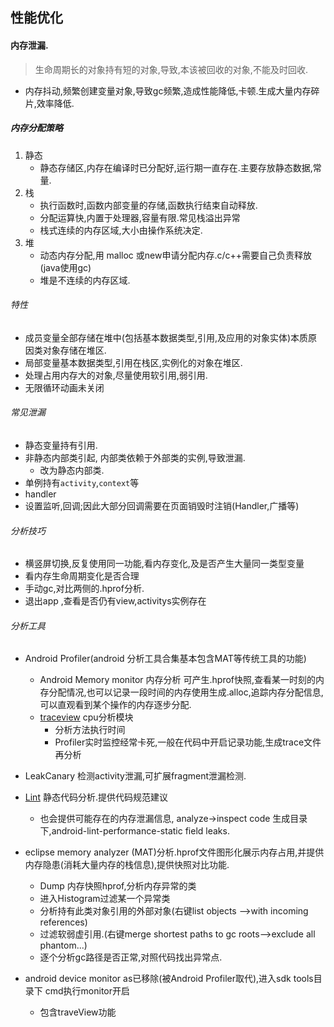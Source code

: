 ## 性能优化

#### 内存泄漏.
> 生命周期长的对象持有短的对象,导致,本该被回收的对象,不能及时回收.

* 内存抖动,频繁创建变量对象,导致gc频繁,造成性能降低,卡顿.生成大量内存碎片,效率降低.

##### 内存分配策略
1. 静态
	* 静态存储区,内存在编译时已分配好,运行期一直存在.主要存放静态数据,常量.
2. 栈
	* 执行函数时,函数内部变量的存储,函数执行结束自动释放.
	* 分配运算快,内置于处理器,容量有限.常见栈溢出异常
	* 栈式连续的内存区域,大小由操作系统决定.
3. 堆
	* 动态内存分配,用 malloc 或new申请分配内存.c/c++需要自己负责释放(java使用gc)
	* 堆是不连续的内存区域.
	
###### 特性
* 成员变量全部存储在堆中(包括基本数据类型,引用,及应用的对象实体)本质原因类对象存储在堆区.
* 局部变量基本数据类型,引用在栈区,实例化的对象在堆区.
* 处理占用内存大的对象,尽量使用软引用,弱引用.
* 无限循环动画未关闭

###### 常见泄漏
* 静态变量持有引用.
* 非静态内部类引起, 内部类依赖于外部类的实例,导致泄漏.
	* 改为静态内部类.
* 单例持有`activity`,`context`等
* handler
* 设置监听,回调;因此大部分回调需要在页面销毁时注销(Handler,广播等)
###### 分析技巧
* 横竖屏切换,反复使用同一功能,看内存变化,及是否产生大量同一类型变量
* 看内存生命周期变化是否合理
* 手动gc,对比两侧的.hprof分析.
* 退出app ,查看是否仍有view,activitys实例存在
###### 分析工具
* Android Profiler(android 分析工具合集基本包含MAT等传统工具的功能)
	* Android Memory monitor 内存分析 可产生.hprof快照,查看某一时刻的内存分配情况,也可以记录一段时间的内存使用生成.alloc,追踪内存分配信息,可以直观看到某个操作的内存逐步分配.
	* [traceview](https://developer.android.com/studio/profile/generate-trace-logs?hl=zh-CN) cpu分析模块
		* 分析方法执行时间
		* Profiler实时监控经常卡死,一般在代码中开启记录功能,生成trace文件再分析
* LeakCanary 检测activity泄漏,可扩展fragment泄漏检测.	
* [Lint](https://developer.android.com/studio/write/lint?hl=zh-CN) 静态代码分析.提供代码规范建议
	* 也会提供可能存在的内存泄漏信息, analyze->inspect code 生成目录下,android-lint-performance-static field leaks.	

* eclipse memory analyzer (MAT)分析.hprof文件图形化展示内存占用,并提供内存隐患(消耗大量内存的栈信息),提供快照对比功能.
	* Dump 内存快照hprof,分析内存异常的类
	* 进入Histogram过滤某一个异常类
	* 分析持有此类对象引用的外部对象(右键list objects -->with incoming references)
	* 过滤软弱虚引用.(右键merge shortest paths to gc roots-->exclude all phantom...)
	* 逐个分析gc路径是否正常,对照代码找出异常点.
* android device monitor as已移除(被Android Profiler取代),进入sdk tools目录下 cmd执行monitor开启
	* 包含traveView功能

